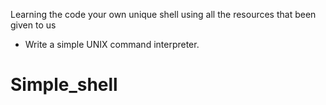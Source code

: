 Learning the code your own unique shell using all the resources that been given to us
* Write a simple UNIX command interpreter.

# Simple_shell
